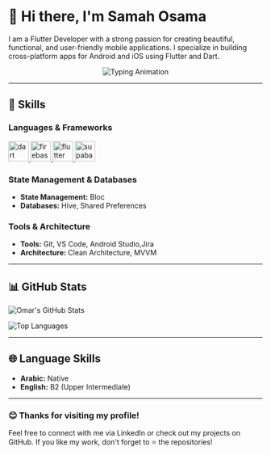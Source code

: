 # 👋 Hi there, I'm Samah Osama  

I am a Flutter Developer with a strong passion for creating beautiful, functional, and user-friendly mobile applications. I specialize in building cross-platform apps for Android and iOS using Flutter and Dart.  

<p align="center">
  <img src="https://readme-typing-svg.herokuapp.com?font=Fira+Code&size=22&pause=1000&color=F7A41D&center=true&width=435&lines=Flutter+Developer" alt="Typing Animation" />
</p>

 ---

## 🚀 Skills  

### **Languages & Frameworks**  

<p align="left"> 
  <a href="https://dart.dev" target="_blank" rel="noreferrer"> 
    <img src="https://www.vectorlogo.zone/logos/dartlang/dartlang-icon.svg" alt="dart" width="40" height="40"/> 
  </a> 
  <a href="https://firebase.google.com/" target="_blank" rel="noreferrer"> 
    <img src="https://www.vectorlogo.zone/logos/firebase/firebase-icon.svg" alt="firebase" width="40" height="40"/> 
  </a> 
  <a href="https://flutter.dev" target="_blank" rel="noreferrer"> 
    <img src="https://www.vectorlogo.zone/logos/flutterio/flutterio-icon.svg" alt="flutter" width="40" height="40"/> 
  </a> 
  <a href="https://supabase.com/" target="_blank" rel="noreferrer"> 
    <img src="https://www.vectorlogo.zone/logos/supabase/supabase-icon.svg" alt="supabase" width="40" height="40"/> 
  </a>


### **State Management & Databases**  
- **State Management:** Bloc  
- **Databases:** Hive, Shared Preferences  

### **Tools & Architecture**  
- **Tools:** Git, VS Code, Android Studio,Jira 
- **Architecture:** Clean Architecture, MVVM 

---

## 📊 GitHub Stats  

![Omar's GitHub Stats](https://github-readme-stats.vercel.app/api?username=omarelsayid&show_icons=true&theme=tokyonight&count_private=true)  

![Top Languages](https://github-readme-stats.vercel.app/api/top-langs/?username=omarelsayid&layout=compact&theme=radical)  

---

## 🌐 Language Skills  
- **Arabic:** Native  
- **English:** B2 (Upper Intermediate)  

---

### 😊 Thanks for visiting my profile!  
Feel free to connect with me via LinkedIn or check out my projects on GitHub. If you like my work, don't forget to ⭐ the repositories!  
